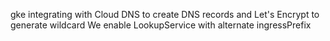 gke integrating with Cloud DNS to create DNS records and Let's Encrypt to generate wildcard
We enable LookupService with alternate ingressPrefix
